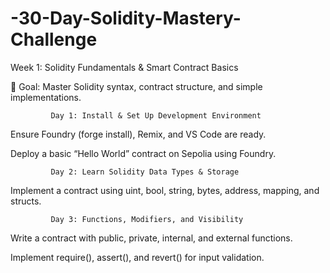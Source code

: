 # -30-Day-Solidity-Mastery-Challenge

Week 1: Solidity Fundamentals & Smart Contract Basics

📌 Goal: Master Solidity syntax, contract structure, and simple implementations.

             Day 1: Install & Set Up Development Environment

Ensure Foundry (forge install), Remix, and VS Code are ready.

Deploy a basic “Hello World” contract on Sepolia using Foundry.

             Day 2: Learn Solidity Data Types & Storage
 
Implement a contract using uint, bool, string, bytes, address, mapping, and structs.

             Day 3: Functions, Modifiers, and Visibility

Write a contract with public, private, internal, and external functions.

Implement require(), assert(), and revert() for input validation.


